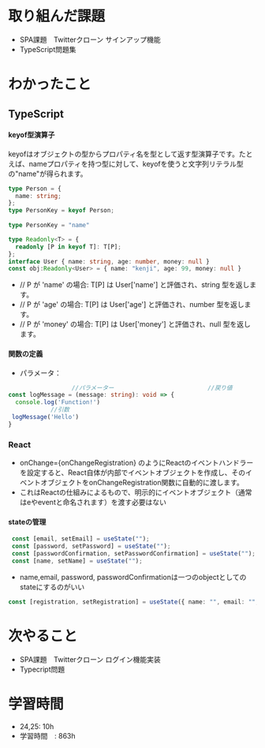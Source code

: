 # 取り組んだ課題
- SPA課題　Twitterクローン サインアップ機能
- TypeScript問題集
# わかったこと
## TypeScript
#### keyof型演算子
keyofはオブジェクトの型からプロパティ名を型として返す型演算子です。たとえば、nameプロパティを持つ型に対して、keyofを使うと文字列リテラル型の"name"が得られます。
```typescript
type Person = {
  name: string;
};
type PersonKey = keyof Person;
        
type PersonKey = "name"
```
```typescript
type Readonly<T> = {
  readonly [P in keyof T]: T[P];
};
interface User { name: string, age: number, money: null }
const obj:Readonly<User> = { name: "kenji", age: 99, money: null }
```
- // P が 'name' の場合: T[P] は User['name'] と評価され、string 型を返します。
- // P が 'age' の場合: T[P] は User['age'] と評価され、number 型を返します。
- // P が 'money' の場合: T[P] は User['money'] と評価され、null 型を返します。
#### 関数の定義
- パラメータ：
```typescript
                  //パラメーター　　　　　　　　　　　　　　　　//戻り値
const logMessage = (message: string): void => {
  console.log('Function!')
            //引数
 logMessage('Hello')
}
```
### React
- onChange={onChangeRegistration} のようにReactのイベントハンドラーを設定すると、React自体が内部でイベントオブジェクトを作成し、そのイベントオブジェクトをonChangeRegistration関数に自動的に渡します。
- これはReactの仕組みによるもので、明示的にイベントオブジェクト（通常はeやeventと命名されます）を渡す必要はない
#### stateの管理
```typescript
 const [email, setEmail] = useState("");
 const [password, setPassword] = useState("");
 const [passwordConfirmation, setPasswordConfirmation] = useState("");
 const [name, setName] = useState("");
```
- name,email, password, passwordConfirmationは一つのobjectとしてのstateにするのがいい
```typescript
const [registration, setRegistration] = useState({ name: "", email: "", password: "", passwordConfirmation: "" })
```
# 次やること
- SPA課題　Twitterクローン ログイン機能実装
- Typecript問題
# 学習時間
- 24,25: 10h
- 学習時間　: 863h

